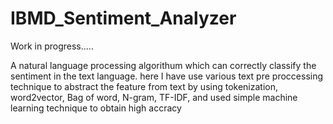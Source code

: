# IBMD_Sentiment_Analyzer
Work in progress.....

A natural language processing algorithum which can correctly classify the sentiment in the text language. here I have use various text pre proccessing technique to abstract the feature from text by using tokenization, word2vector, Bag of word, N-gram, TF-IDF, and used simple machine learning technique to obtain high accracy
